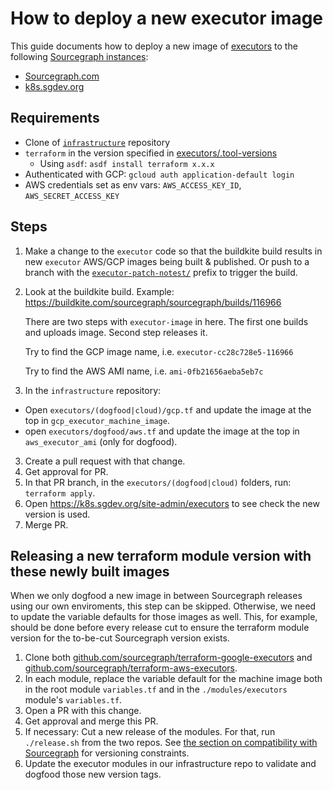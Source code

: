 # How to deploy a new executor image

This guide documents how to deploy a new image of [executors](../../../admin/executors/index.md) to the following [Sourcegraph instances](https://handbook.sourcegraph.com/departments/product-engineering/engineering/process/deployments/instances):

* [Sourcegraph.com](https://sourcegraph.com)
* [k8s.sgdev.org](https://k8s.sgdev.org)

## Requirements

* Clone of [`infrastructure`](https://github.com/sourcegraph/infrastructure) repository
* `terraform` in the version specified in [executors/.tool-versions](https://github.com/sourcegraph/infrastructure/blob/main/executors/.tool-versions)
  * Using `asdf`: `asdf install terraform x.x.x`
* Authenticated with GCP: `gcloud auth application-default login`
* AWS credentials set as env vars: `AWS_ACCESS_KEY_ID`, `AWS_SECRET_ACCESS_KEY`

## Steps

1. Make a change to the `executor` code so that the buildkite build results in new `executor` AWS/GCP images being built & published. Or push to a branch with the [`executor-patch-notest/`](https://github.com/sourcegraph/sourcegraph/blob/882ed49014bc470a3be17ce74764a856f82bee4e/dev/ci/internal/ci/runtype.go#L65-L67) prefix to trigger the build.
1. Look at the buildkite build. Example: https://buildkite.com/sourcegraph/sourcegraph/builds/116966

    There are two steps with `executor-image` in here. The first one builds and uploads image. Second step releases it.

    Try to find the GCP image name, i.e. `executor-cc28c728e5-116966`

    Try to find the AWS AMI name, i.e. `ami-0fb21656aeba5eb7c`

2. In the `infrastructure` repository:
  * Open `executors/(dogfood|cloud)/gcp.tf` and update the image at the top in `gcp_executor_machine_image`.
  * open `executors/dogfood/aws.tf` and update the image at the top in `aws_executor_ami` (only for dogfood).
3. Create a pull request with that change.
4. Get approval for PR.
5. In that PR branch, in the `executors/(dogfood|cloud)` folders, run: `terraform apply`.
6. Open https://k8s.sgdev.org/site-admin/executors to see check the new version is used.
7. Merge PR.

## Releasing a new terraform module version with these newly built images

When we only dogfood a new image in between Sourcegraph releases using our own enviroments,
this step can be skipped. Otherwise, we need to update the variable defaults for those images
as well. This, for example, should be done before every release cut to ensure the terraform
module version for the to-be-cut Sourcegraph version exists.

1. Clone both [github.com/sourcegraph/terraform-google-executors](https://github.com/sourcegraph/terraform-google-executors) and [github.com/sourcegraph/terraform-aws-executors](https://github.com/sourcegraph/terraform-aws-executors).
1. In each module, replace the variable default for the machine image both in the root module `variables.tf` and in the `./modules/executors` module's `variables.tf`.
1. Open a PR with this change.
1. Get approval and merge this PR.
1. If necessary: Cut a new release of the modules. For that, run `./release.sh` from the two repos. See [the section on compatibility with Sourcegraph](https://github.com/sourcegraph/terraform-google-executors#compatibility-with-sourcegraph) for versioning constraints.
1. Update the executor modules in our infrastructure repo to validate and dogfood those new version tags.
